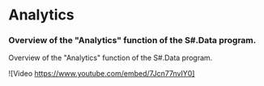 # Analytics

### Overview of the "Analytics" function of the S\#.Data program.

Overview of the "Analytics" function of the S\#.Data program.

![Video https://www.youtube.com/embed/7Jcn77nvIY0]
